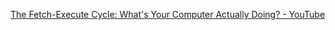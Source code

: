[The Fetch-Execute Cycle: What's Your Computer Actually Doing? - YouTube](https://www.youtube.com/watch?v=Z5JC9Ve1sfI)